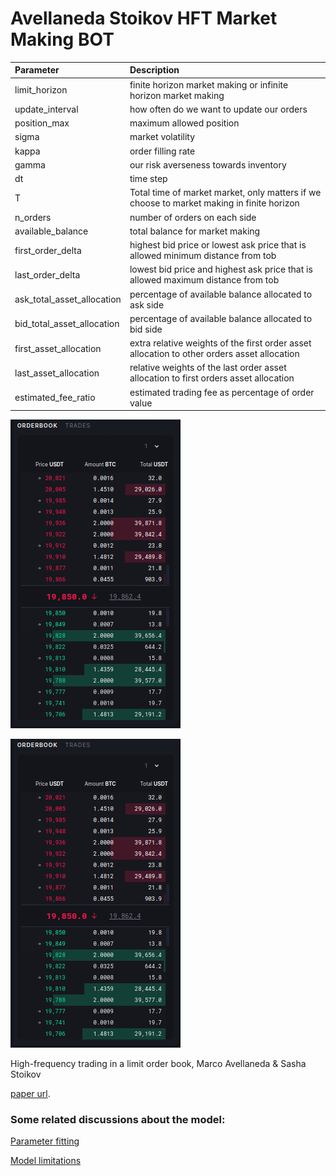 # Avellaneda Stoikov HFT Market Making BOT
| Parameter                 | Description |
| :---                      |    :----   |
| limit_horizon             | finite horizon market making or infinite horizon market making    |
| update_interval           | how often do we want to update our orders                         |
| position_max              | maximum allowed position                                          |
| sigma                     | market volatility                                                 |
| kappa                     | order filling rate                                                |
| gamma                     | our risk averseness towards inventory                                                   |
| dt                        | time step                                                         |
| T                         | Total time of market market, only matters if we choose to market making in finite horizon                                    |
| n_orders                  | number of orders on each side                                     |
| available_balance         | total balance for market making                                   |
| first_order_delta         | highest bid price or lowest ask price that is allowed minimum distance from tob  |
| last_order_delta          | lowest bid price and highest ask price that is allowed maximum distance from tob |
| ask_total_asset_allocation| percentage of available balance allocated to ask side                            |
| bid_total_asset_allocation| percentage of available balance allocated to bid side                            |
| first_asset_allocation    | extra relative weights of the first order asset allocation to other orders asset allocation |
| last_asset_allocation     | relative weights of the last order asset allocation to first orders asset allocation|
| estimated_fee_ratio       | estimated trading fee as percentage of order value                |


![title](./.images/orderbook.png)

![title](./.images/orderbook.png)

High-frequency trading in a limit order book, Marco Avellaneda & Sasha Stoikov

[paper url](https://www.researchgate.net/publication/24086205_High_Frequency_Trading_in_a_Limit_Order_Book).


### Some related discussions about the model:

[Parameter fitting](https://quant.stackexchange.com/questions/36073/how-does-one-calibrate-lambda-in-a-avellaneda-stoikov-market-making-problem)

[Model limitations](https://quant.stackexchange.com/questions/36400/avellaneda-stoikov-market-making-model)




